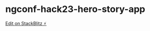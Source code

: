 # ngconf-hack23-hero-story-app

[Edit on StackBlitz ⚡️](https://stackblitz.com/edit/stackblitz-starters-pvdnvv)